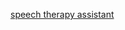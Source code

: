  <a href='https://garnethawkins.github.io/Rhett---Speech-Therapy-Assistant/'>speech therapy assistant</a>
